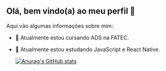 ## Olá, bem vindo(a) ao meu perfil 👋     


<!--
**LucasGerhardt7/LucasGerhardt7** is a ✨ _special_ ✨ repository because its `README.md` (this file) appears on your GitHub profile.

Here are some ideas to get you started:

- 🔭 I’m currently working on ...
- 🌱 I’m currently learning ...
- 👯 I’m looking to collaborate on ...
- 🤔 I’m looking for help with ...
- 💬 Ask me about ...
- 📫 How to reach me: ...
- 😄 Pronouns: ...
- ⚡ Fun fact: ...
-->
Aqui vão algumas informações sobre mim:

- 🔭 Atualmente estou cursando ADS na FATEC.
- 🌱 Atualmente estou estudando JavaScript e React Native.

  [![Anurag's GitHub stats](https://github-readme-stats.vercel.app/api?username=LucasGerhardt7&count_private=true&theme=dark&hide_rank=true)](https://github.com/anuraghazra/github-readme-stats)

